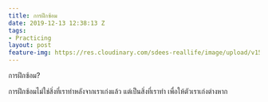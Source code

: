 ```yaml
---
title: การฝึกซ้อม
date: 2019-12-13 12:38:13 Z
tags:
- Practicing
layout: post
feature-img: https://res.cloudinary.com/sdees-reallife/image/upload/v1555658919/sample_feature_img.png
---
```


การฝึกซ้อม?

<i class="fa fa-child" style="color:plum"></i>

การฝึกซ้อมไม่ใช่สิ่งที่เราทำหลังจากเราเก่งแล้ว แต่เป็นสิ่งที่เราทำ เพื่อให้ตัวเราเก่งต่างหาก
